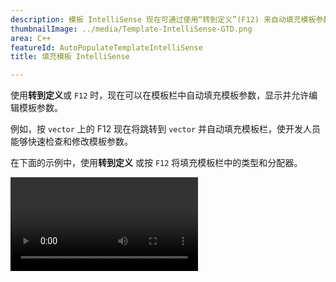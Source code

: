```yaml
---
description: 模板 IntelliSense 现在可通过使用“转到定义”(F12) 来自动填充模板参数。
thumbnailImage: ../media/Template-IntelliSense-GTD.png
area: C++
featureId: AutoPopulateTemplateIntelliSense
title: 填充模板 IntelliSense

---
```



使用**转到定义**或 `F12` 时，现在可以在模板栏中自动填充模板参数，显示并允许编辑模板参数。

例如，按 `vector` 上的 F12 现在将跳转到 `vector` 并自动填充模板栏，使开发人员能够快速检查和修改模板参数。

在下面的示例中，使用**转到定义** 或按 `F12` 将填充模板栏中的类型和分配器。

![自动填充模板 IntelliSense](../media/Template-IntelliSense-GTD.mp4)
